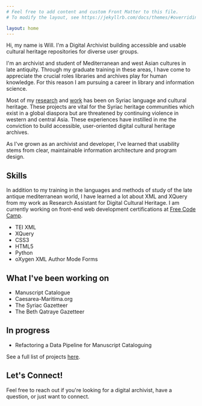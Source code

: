 ```yaml
---
# Feel free to add content and custom Front Matter to this file.
# To modify the layout, see https://jekyllrb.com/docs/themes/#overriding-theme-defaults

layout: home
---
```


Hi, my name is Will. I'm a Digital Archivist building accessible and usable cultural heritage repositories for diverse user groups.

<!-- Headshot -->

I'm an archivist and student of Mediterranean and west Asian cultures in late antiquity. Through my graduate training in these areas, I have come to appreciate the crucial roles libraries and archives play for human knowledge. For this reason I am pursuing a career in library and information science.

Most of my [research](<!--link to research/index-->) and [work](<!-- link to project page (eventually with facet for Syriac)-->) has been on Syriac language and cultural heritage. These projects are vital for the Syriac heritage communities which exist in a global diaspora but are threatened by continuing violence in western and central Asia. These experiences have instilled in me the conviction to build accessible, user-oriented digital cultural heritage archives.

As I've grown as an archivist and developer, I've learned that usability stems from clear, maintainable information architecture and program design.


## Skills

In addition to my training in the languages and methods of study of the late antique mediterranean world, I have learned a lot about XML and XQuery from my work as Research Assistant for Digital Cultural Heritage<!--link to something for this?-->. I am currently working on front-end web development certifications at [Free Code Camp](https://www.freecodecamp.org/wlpotter).

- TEI XML
- XQuery
- CSS3
- HTML5
- Python
- oXygen XML Author Mode Forms

## What I've been working on

- Manuscript Catalogue
- Caesarea-Maritima.org
- The Syriac Gazetteer
- The Beth Qatraye Gazetteer

## In progress

- Refactoring a Data Pipeline for Manuscript Cataloguing

See a full list of projects [here]().


## Let's Connect!

Feel free to reach out if you're looking for a digital archivist, have a question, or just want to connect.

<!-- contac me -->
